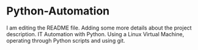 # Python-Automation
I am editing the README file. Adding some more details about the project description.
IT Automation with Python. Using a Linux Virtual Machine, operating through Python scripts and using git.
